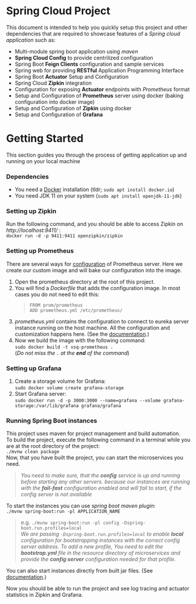 # Spring Cloud Project 
This document is intended to help you quickly setup this project and other dependencies that are required to showcase features of a *Spring cloud application* such as:

* Multi-module spring boot application using *maven*
* **Spring Cloud Config** to provide centrilized configuration
* Spring Boot **Feign Clients** configuration and sample services
* Spring web for providing **RESTful** Application Programming Interface
* Spring Boot **Actuator** Setup and Configuration
* Spring Cloud **Zipkin** integration
* Configuration for exposing **Actuator** endpoints with *Prometheus* format
* Setup and Configuration of **Prometheus** server using docker (baking configuration into docker image)
* Setup and Configuration of **Zipkin** using docker
* Setup and Configuration of **Grafana**

# Getting Started
This section guides you through the process of getting application up and running on your local machine

### Dependencies
* You need a [Docker](https://docs.docker.com/engine/install/ubuntu/) installation (tldr; `sudo apt install docker.io`)
* You need JDK 11 on your system (`sudo apt install openjdk-11-jdk`)

### Setting up Zipkin
Run the following command, and you should be able to access Zipkin on *http://localhost:9411/* :  
`docker run -d -p 9411:9411 openzipkin/zipkin`

### Setting up Prometheus
There are several ways for [configuration](https://prometheus.io/docs/prometheus/latest/installation/) of Prometheus server. Here we create our custom image and will bake our configuration into the image.
1. Open the prometheus directory at the root of this project.
1. You will find a *Dockerfile* that adds the configuration image. In most cases you do not need to edit this:
    > `FROM prom/prometheus`  
     `ADD prometheus.yml /etc/prometheus/`
1. *prometheus.yml* contains the configuration to connect to eureka server instance running on the host machine. All the configuration and customization happens here. (See the [documentation](https://prometheus.io/docs/prometheus/latest/configuration/configuration/).) 
1. Now we build the image with the following command:  
`sudo docker build -t vsq-prometheus .`  
(*Do not miss the `.` at the **end** of the command*)

### Setting up Grafana
1. Create a storage volume for Grafana:  
`sudo docker volume create grafana-storage`
1. Start Grafana server:  
`sudo docker run -d -p 3000:3000 --name=grafana --volume grafana-storage:/var/lib/grafana grafana/grafana`

### Running Spring Boot instances
This project uses maven for project management and build automation.  
To build the project, execute the following command in a terminal while you are at the root directory of the project:  
 `./mvnw clean package`  
Now, that you have built the project, you can start the microservices you need.  
 > *You need to make sure, that the **config** service is up and running before starting any other servers. because our instances are running with the **fail-fast** configuration enabled and will fail to start, if the config server is not available*

To start the instances you can use *spring boot maven plugin*:  
`./mvnw spring-boot:run -pl APPLICATION_NAME`  
>e.g.  `./mvnw spring-boot:run -pl config -Dspring-boot.run.profiles=local`  
>*We are passing `-Dspring-boot.run.profiles=local` to enable **local** configuration for bootstrapping instances with the correct config server address. To add a new profile, You need to edit the **bootstrap.yml** file in the resource directory of microservices and provide the **config server** configuration needed for that profile.*    

You can also start instances directly from built jar files. (See [documentation](https://spring.io/guides/gs/multi-module/).)

Now you should be able to run the project and see log tracing and actuator statistics in Zipkin and Grafana. 